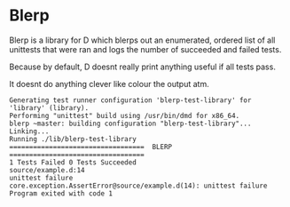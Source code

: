 Blerp
=======================


Blerp is a library for D which blerps out an enumerated, ordered list of all
unittests that were ran and logs the number of succeeded and failed tests.

Because by default, D doesnt really print anything useful if all tests pass.

It doesnt do anything clever like colour the output atm.

```
Generating test runner configuration 'blerp-test-library' for 'library' (library).
Performing "unittest" build using /usr/bin/dmd for x86_64.
blerp ~master: building configuration "blerp-test-library"...
Linking...
Running ./lib/blerp-test-library 
==================================  BLERP  ==================================
1 Tests Failed 0 Tests Succeeded
source/example.d:14
unittest failure
core.exception.AssertError@source/example.d(14): unittest failure
Program exited with code 1
```
